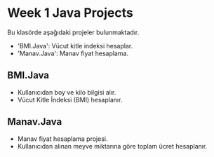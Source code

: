 # Week 1 Java Projects

Bu klasörde aşağıdaki projeler bulunmaktadır.
- 'BMI.Java': Vücut kitle indeksi hesaplar.
- 'Manav.Java': Manav fiyat hesaplama.

## BMI.Java 
- Kullanıcıdan boy ve kilo bilgisi alır.
- Vücut Kitle İndeksi (BMI) hesaplanır.

## Manav.Java
- Manav fiyat hesaplama projesi.
- Kullanıcıdan alınan meyve miktarına göre toplam ücret hesaplanır.


  